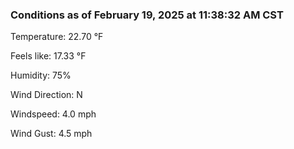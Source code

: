 ### Conditions as of February 19, 2025 at 11:38:32 AM CST 

Temperature: 22.70 &deg;F

Feels like: 17.33 &deg;F

Humidity: 75%

Wind Direction: N

Windspeed: 4.0 mph

Wind Gust: 4.5 mph

